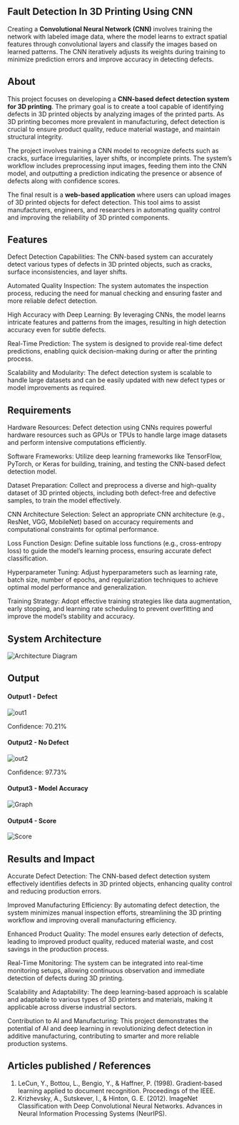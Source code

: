 ## Fault Detection In 3D Printing Using CNN
Creating a **Convolutional Neural Network (CNN)** involves training the network with labeled image data, where the model learns to extract spatial features through convolutional layers and classify the images based on learned patterns. The CNN iteratively adjusts its weights during training to minimize prediction errors and improve accuracy in detecting defects.

## About
This project focuses on developing a **CNN-based defect detection system for 3D printing**. The primary goal is to create a tool capable of identifying defects in 3D printed objects by analyzing images of the printed parts. As 3D printing becomes more prevalent in manufacturing, defect detection is crucial to ensure product quality, reduce material wastage, and maintain structural integrity.

The project involves training a CNN model to recognize defects such as cracks, surface irregularities, layer shifts, or incomplete prints. The system’s workflow includes preprocessing input images, feeding them into the CNN model, and outputting a prediction indicating the presence or absence of defects along with confidence scores.

The final result is a **web-based application** where users can upload images of 3D printed objects for defect detection. This tool aims to assist manufacturers, engineers, and researchers in automating quality control and improving the reliability of 3D printed components.

## Features
Defect Detection Capabilities:
The CNN-based system can accurately detect various types of defects in 3D printed objects, such as cracks, surface inconsistencies, and layer shifts.

Automated Quality Inspection:
The system automates the inspection process, reducing the need for manual checking and ensuring faster and more reliable defect detection.

High Accuracy with Deep Learning:
By leveraging CNNs, the model learns intricate features and patterns from the images, resulting in high detection accuracy even for subtle defects.

Real-Time Prediction:
The system is designed to provide real-time defect predictions, enabling quick decision-making during or after the printing process.

Scalability and Modularity:
The defect detection system is scalable to handle large datasets and can be easily updated with new defect types or model improvements as required.

## Requirements
Hardware Resources:
Defect detection using CNNs requires powerful hardware resources such as GPUs or TPUs to handle large image datasets and perform intensive computations efficiently.

Software Frameworks:
Utilize deep learning frameworks like TensorFlow, PyTorch, or Keras for building, training, and testing the CNN-based defect detection model.

Dataset Preparation:
Collect and preprocess a diverse and high-quality dataset of 3D printed objects, including both defect-free and defective samples, to train the model effectively.

CNN Architecture Selection:
Select an appropriate CNN architecture (e.g., ResNet, VGG, MobileNet) based on accuracy requirements and computational constraints for optimal performance.

Loss Function Design:
Define suitable loss functions (e.g., cross-entropy loss) to guide the model’s learning process, ensuring accurate defect classification.

Hyperparameter Tuning:
Adjust hyperparameters such as learning rate, batch size, number of epochs, and regularization techniques to achieve optimal model performance and generalization.

Training Strategy:
Adopt effective training strategies like data augmentation, early stopping, and learning rate scheduling to prevent overfitting and improve the model’s stability and accuracy.

## System Architecture
![Architecture Diagram](https://github.com/user-attachments/assets/e2d7cd43-6302-4ea0-a7da-8622caa99169)

## Output

#### Output1 - Defect

![out1](https://github.com/user-attachments/assets/0928eb48-6693-48a1-950c-9aaee9fc2e53)

Confidence: 70.21%

#### Output2 - No Defect
![out2](https://github.com/user-attachments/assets/e7721add-c41c-4eb5-adbd-844acb9c5905)

Confidence: 97.73%

#### Output3 - Model Accuracy

![Graph](https://github.com/user-attachments/assets/ab35bb72-7dc4-492a-be6d-91395a409cab)


#### Output4 - Score

![Score](https://github.com/user-attachments/assets/75255a69-0775-444b-b1f7-9612667ef8c2)


## Results and Impact
Accurate Defect Detection:
The CNN-based defect detection system effectively identifies defects in 3D printed objects, enhancing quality control and reducing production errors.

Improved Manufacturing Efficiency:
By automating defect detection, the system minimizes manual inspection efforts, streamlining the 3D printing workflow and improving overall manufacturing efficiency.

Enhanced Product Quality:
The model ensures early detection of defects, leading to improved product quality, reduced material waste, and cost savings in the production process.

Real-Time Monitoring:
The system can be integrated into real-time monitoring setups, allowing continuous observation and immediate detection of defects during 3D printing.

Scalability and Adaptability:
The deep learning-based approach is scalable and adaptable to various types of 3D printers and materials, making it applicable across diverse industrial sectors.

Contribution to AI and Manufacturing:
This project demonstrates the potential of AI and deep learning in revolutionizing defect detection in additive manufacturing, contributing to smarter and more reliable production systems.

## Articles published / References
1. LeCun, Y., Bottou, L., Bengio, Y., & Haffner, P. (1998). Gradient-based learning applied to document recognition. Proceedings of the IEEE.
2. Krizhevsky, A., Sutskever, I., & Hinton, G. E. (2012). ImageNet Classification with Deep Convolutional Neural Networks. Advances in Neural Information Processing Systems (NeurIPS).






